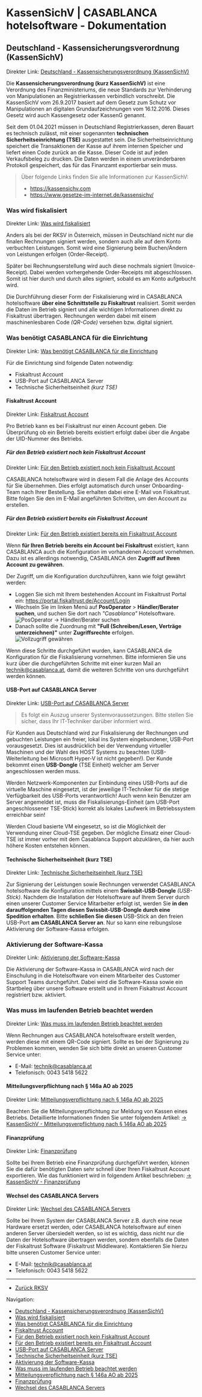 # KassenSichV | CASABLANCA hotelsoftware - Dokumentation

## Deutschland - Kassensicherungsverordnung (KassenSichV)

Direkter Link: [Deutschland - Kassensicherungsverordnung (KassenSichV)](https://docs.casablanca.at/onboarding/fiscalization/kassensichv/#deutschland---kassensicherungsverordnung-kassensichv)

Die **Kassensicherungsverordnung (kurz KassenSichV)** ist eine Verordnung des Finanzministeriums, die neue Standards zur Verhinderung von Manipulationen an Registrierkassen verbindlich vorschreibt. Die KassenSichV vom 26.9.2017 basiert auf dem Gesetz zum Schutz vor Manipulationen an digitalen Grundaufzeichnungen vom 16.12.2016. Dieses Gesetz wird auch Kassengesetz oder KassenG genannt.

Seit dem 01.04.2021 müssen in Deutschland Registrierkassen, deren Bauart es technisch zulässt, mit einer sogenannten **technischen Sicherheitseinrichtung (TSE)** ausgestattet sein. Die Sicherheitseinrichtung speichert die Transaktionen der Kasse auf ihrem internen Speicher und liefert einen Code zurück an die Kasse. Dieser Code ist auf jeden Verkaufsbeleg zu drucken. Die Daten werden in einem unveränderbaren Protokoll gespeichert, das für das Finanzamt exportierbar sein muss.

> Über folgende Links finden Sie alle Informationen zur KassenSichV:
>
> * <https://kassensichv.com>
> * <https://www.gesetze-im-internet.de/kassensichv/>

### Was wird fiskalisiert

Direkter Link: [Was wird fiskalisiert](https://docs.casablanca.at/onboarding/fiscalization/kassensichv/#was-wird-fiskalisiert)

Anders als bei der RKSV in Österreich, müssen in Deutschland nicht nur die finalen Rechnungen signiert werden, sondern auch alle auf dem Konto verbuchten Leistungen. Somit wird eine Signierung beim Buchen/Ändern von Leistungen erfolgen (Order-Receipt).

Später bei Rechnungserstellung wird auch diese nochmals signiert (Invoice-Receipt). Dabei werden vorhergehende Order-Receipts mit abgeschlossen. Somit ist hier durch und durch alles signiert, sobald es am Konto aufgebucht wird.

Die Durchführung dieser Form der Fiskalisierung wird in CASABLANCA hotelsoftware **über eine Schnittstelle zu Fiskaltrust** realisiert. Somit werden die Daten im Betrieb signiert und alle wichtigen Informationen direkt zu Fiskaltrust übertragen. Rechnungen werden dabei mit einem maschinenlesbaren Code *(QR-Code)* versehen bzw. digital signiert.

### Was benötigt CASABLANCA für die Einrichtung

Direkter Link: [Was benötigt CASABLANCA für die Einrichtung](https://docs.casablanca.at/onboarding/fiscalization/kassensichv/#was-benötigt-casablanca-für-die-einrichtung)

Für die Einrichtung sind folgende Daten notwendig:

* Fiskaltrust Account
* USB-Port auf CASABLANCA Server
* Technische Sicherheitseinheit *(kurz TSE)*

#### Fiskaltrust Account

Direkter Link: [Fiskaltrust Account](https://docs.casablanca.at/onboarding/fiscalization/kassensichv/#fiskaltrust-account)

Pro Betrieb kann es bei Fiskaltrust nur einen Account geben. Die Überprüfung ob ein Betrieb bereits existiert erfolgt dabei über die Angabe der UID-Nummer des Betriebs.

##### Für den Betrieb existiert noch kein Fiskaltrust Account

Direkter Link: [Für den Betrieb existiert noch kein Fiskaltrust Account](https://docs.casablanca.at/onboarding/fiscalization/kassensichv/#für-den-betrieb-existiert-noch-kein-fiskaltrust-account)

CASABLANCA hotelsoftware wird in diesem Fall die Anlage des Accounts für Sie übernehmen. Dies erfolgt automatisch durch unser Onboarding-Team nach Ihrer Bestellung. Sie erhalten dabei eine E-Mail von Fiskaltrust. Bitte folgen Sie den im E-Mail angeführten Schritten, um den Account zu erstellen.

##### Für den Betrieb existiert bereits ein Fiskaltrust Account

Direkter Link: [Für den Betrieb existiert bereits ein Fiskaltrust Account](https://docs.casablanca.at/onboarding/fiscalization/kassensichv/#für-den-betrieb-existiert-bereits-ein-fiskaltrust-account)

Wenn **für Ihren Betrieb bereits ein Account bei Fiskaltrust** existiert, kann CASABLANCA auch die Konfiguration im vorhandenen Account vornehmen. Dazu ist es allerdings notwendig, CASABLANCA den **Zugriff auf Ihren Account zu gewähren**.

Der Zugriff, um die Konfiguration durchzuführen, kann wie folgt gewährt werden:

* Loggen Sie sich mit Ihrem bestehenden Account im Fiskaltrust Portal ein: <https://portal.fiskaltrust.de/Account/Login>
* Wechseln Sie im linken Menü auf **PosOperator** > **Händler/Berater suchen**, und suchen Sie dort nach *"Casablanca"* Hotelsoftware.  
  ![PosOperator -> Händler/Berater suchen](https://docs.casablanca.at/assets/images/search_posoperator-9b254b159693ca5b5873ce503230c5b6.png "PosOperator -> Händler/Berater suchen")
* Danach sollte die Zuordnung mit **"Full (Schreiben/Lesen, Verträge unterzeichnen)"** unter **Zugriffsrechte** erfolgen.  
  ![Vollzugriff gewähren](https://docs.casablanca.at/assets/images/full_rights-3b3f92eb24cfbc66605ae89b1c609aaa.png "Vollzugriff gewähren")

Wenn diese Schritte durchgeführt wurden, kann CASABLANCA die Konfiguration für die Fiskalisierung vornehmen. Bitte informieren Sie uns kurz über die durchgeführten Schritte mit einer kurzen Mail an technik@casablanca.at, damit die weiteren Schritte von uns durchgeführt werden können.

#### USB-Port auf CASABLANCA Server

Direkter Link: [USB-Port auf CASABLANCA Server](https://docs.casablanca.at/onboarding/fiscalization/kassensichv/#usb-port-auf-casablanca-server)

> Es folgt ein Auszug unserer Systemvoraussetzungen. Bitte stellen Sie sicher, dass Ihr IT-Techniker darüber informiert wird.

Für Kunden aus Deutschland wird zur Fiskalisierung der Rechnungen und gebuchten Leistungen ein freier, lokal ins System eingebundener, USB-Port vorausgesetzt. Dies ist ausdrücklich bei der Verwendung virtueller Maschinen und der Wahl des HOST Systems zu beachten (USB-Weiterleitung bei Microsoft Hyper-V ist nicht gegeben!). Der Kunde bekommt einen **USB-Dongle** (TSE Einheit) welcher am Server angeschlossen werden muss.

Werden Netzwerk-Komponenten zur Einbindung eines USB-Ports auf die virtuelle Maschine eingesetzt, ist der jeweilige IT-Techniker für die stetige Verfügbarkeit des USB-Ports verantwortlich! Auch wenn kein Benutzer am Server angemeldet ist, muss die Fiskalisierungs-Einheit (am USB-Port angeschlossener TSE-Stick) korrekt als lokales Laufwerk im Betriebssystem erreichbar sein!

Werden Cloud basierte VM eingesetzt, so ist die Möglichkeit der Verwendung einer Cloud-TSE gegeben. Der mögliche Einsatz einer Cloud-TSE ist immer vorher mit dem Casablanca Support abzuklären, da hier auch höhere Kosten entstehen können.

#### Technische Sicherheitseinheit (kurz TSE)

Direkter Link: [Technische Sicherheitseinheit (kurz TSE)](https://docs.casablanca.at/onboarding/fiscalization/kassensichv/#technische-sicherheitseinheit-kurz-tse)

Zur Signierung der Leistungen sowie Rechnungen verwendet CASABLANCA hotelsoftware die Konfiguration mittels einem **Swissbit-USB-Dongle** *(USB-Stick)*. Nachdem die Installation der Hotelsoftware auf Ihrem Server durch einen unserer Customer Service Mitarbeiter erfolgt ist, werden Sie **in den darauffolgenden Tagen diesen Swissbit-USB-Dongle durch eine Spedition erhalten**. Bitte **schließen Sie diesen** USB-Stick an den freien USB-Port **am CASABLANCA Server an**. Nur so kann eine reibungslose Aktivierung der Software-Kassa erfolgen.

### Aktivierung der Software-Kassa

Direkter Link: [Aktivierung der Software-Kassa](https://docs.casablanca.at/onboarding/fiscalization/kassensichv/#aktivierung-der-software-kassa)

Die Aktivierung der Software-Kassa in CASABLANCA wird nach der Einschulung in die Hotelsoftware von einem Mitarbeiter des Customer Support Teams durchgeführt. Dabei wird die Software-Kassa sowie ein Startbeleg über unsere Software erstellt und in Ihrem Fiskaltrust Account registriert bzw. aktiviert.

### Was muss im laufenden Betrieb beachtet werden

Direkter Link: [Was muss im laufenden Betrieb beachtet werden](https://docs.casablanca.at/onboarding/fiscalization/kassensichv/#was-muss-im-laufenden-betrieb-beachtet-werden)

Wenn Rechnungen aus CASABLANCA hotelsoftware erstellt werden, werden diese mit einem QR-Code signiert. Sollte es bei der Signierung zu Problemen kommen, wenden Sie sich bitte direkt an unseren Customer Service unter:

* E-Mail: technik@casablanca.at
* Telefonisch: 0043 5418 5622

#### Mitteilungsverpflichtung nach § 146a AO ab 2025

Direkter Link: [Mitteilungsverpflichtung nach § 146a AO ab 2025](https://docs.casablanca.at/onboarding/fiscalization/kassensichv/#mitteilungsverpflichtung-nach--146a-ao-ab-2025)

Beachten Sie die Mitteilungsverpflichtung zur Meldung von Kassen eines Betriebs. Detaillierte Informationen finden Sie unter folgendem Artikel: [-> KassenSichV - Mitteilungsverpflichtung nach § 146a AO ab 2025](https://docs.casablanca.at/desktop/fiscalization/kassensichv/obligation_of_notify)

#### Finanzprüfung

Direkter Link: [Finanzprüfung](https://docs.casablanca.at/onboarding/fiscalization/kassensichv/#finanzprüfung)

Sollte bei Ihrem Betrieb eine Finanzprüfung durchgeführt werden, können Sie die dafür benötigten Daten sehr schnell über Ihren Fiskaltrust Account exportieren. Wie das funktioniert wird in folgendem Artikel beschrieben: [-> KassenSichV - Finanzprüfung](https://docs.casablanca.at/desktop/fiscalization/kassensichv/financial_audit)

#### Wechsel des CASABLANCA Servers

Direkter Link: [Wechsel des CASABLANCA Servers](https://docs.casablanca.at/onboarding/fiscalization/kassensichv/#wechsel-des-casablanca-servers)

Sollte bei Ihrem System der CASABLANCA Server z.B. durch eine neue Hardware ersetzt werden, oder CASABLANCA hotelsoftware auf einen anderen Server übersiedelt werden, so ist es wichtig, dass nicht nur die Daten der Hotelsoftware übertragen werden, sondern ebenfalls die Daten der Fiskaltrust Software (Fiskaltrust Middleware). Kontaktieren Sie hierzu bitte unseren Customer Service unter:

* E-Mail: technik@casablanca.at
* Telefonisch: 0043 5418 5622

---

* [Zurück RKSV](https://docs.casablanca.at/onboarding/fiscalization/rksv)

Navigation:

* [Deutschland - Kassensicherungsverordnung (KassenSichV)](https://docs.casablanca.at/onboarding/fiscalization/kassensichv/#deutschland---kassensicherungsverordnung-kassensichv)
* [Was wird fiskalisiert](https://docs.casablanca.at/onboarding/fiscalization/kassensichv/#was-wird-fiskalisiert)
* [Was benötigt CASABLANCA für die Einrichtung](https://docs.casablanca.at/onboarding/fiscalization/kassensichv/#was-benötigt-casablanca-für-die-einrichtung)
* [Fiskaltrust Account](https://docs.casablanca.at/onboarding/fiscalization/kassensichv/#fiskaltrust-account)
* [Für den Betrieb existiert noch kein Fiskaltrust Account](https://docs.casablanca.at/onboarding/fiscalization/kassensichv/#für-den-betrieb-existiert-noch-kein-fiskaltrust-account)
* [Für den Betrieb existiert bereits ein Fiskaltrust Account](https://docs.casablanca.at/onboarding/fiscalization/kassensichv/#für-den-betrieb-existiert-bereits-ein-fiskaltrust-account)
* [USB-Port auf CASABLANCA Server](https://docs.casablanca.at/onboarding/fiscalization/kassensichv/#usb-port-auf-casablanca-server)
* [Technische Sicherheitseinheit (kurz TSE)](https://docs.casablanca.at/onboarding/fiscalization/kassensichv/#technische-sicherheitseinheit-kurz-tse)
* [Aktivierung der Software-Kassa](https://docs.casablanca.at/onboarding/fiscalization/kassensichv/#aktivierung-der-software-kassa)
* [Was muss im laufenden Betrieb beachtet werden](https://docs.casablanca.at/onboarding/fiscalization/kassensichv/#was-muss-im-laufenden-betrieb-beachtet-werden)
* [Mitteilungsverpflichtung nach § 146a AO ab 2025](https://docs.casablanca.at/onboarding/fiscalization/kassensichv/#mitteilungsverpflichtung-nach--146a-ao-ab-2025)
* [Finanzprüfung](https://docs.casablanca.at/onboarding/fiscalization/kassensichv/#finanzprüfung)
* [Wechsel des CASABLANCA Servers](https://docs.casablanca.at/onboarding/fiscalization/kassensichv/#wechsel-des-casablanca-servers)